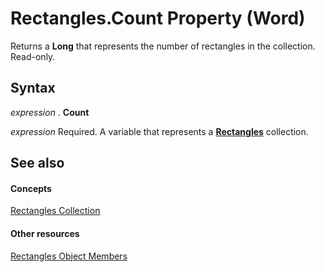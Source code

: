 
# Rectangles.Count Property (Word)

Returns a  **Long** that represents the number of rectangles in the collection. Read-only.


## Syntax

 _expression_ . **Count**

 _expression_ Required. A variable that represents a **[Rectangles](c1de5e7f-13b1-e35a-d9f1-9a8f1246e2e5.md)** collection.


## See also


#### Concepts


[Rectangles Collection](c1de5e7f-13b1-e35a-d9f1-9a8f1246e2e5.md)
#### Other resources


[Rectangles Object Members](d517959a-7551-e5d3-d732-31b2124b3e4f.md)
